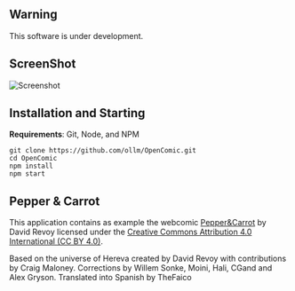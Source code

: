## Warning

This software is under development.

## ScreenShot

<!--![Screenshot](https://drive.google.com/uc?export=view&id=0Bys7xcli0VYlckNFTkF6QmdVbE0 "Screenshot")-->
![Screenshot](https://drive.google.com/uc?export=view&id=0Bys7xcli0VYldFpNZjFkZmlubWc "Screenshot")

## Installation and Starting
__Requirements__: Git, Node, and NPM

```shell
git clone https://github.com/ollm/OpenComic.git
cd OpenComic
npm install
npm start
```
## Pepper & Carrot

This application contains as example the webcomic [Pepper&Carrot](https://www.peppercarrot.com) by David Revoy
licensed under the [Creative Commons Attribution 4.0 International (CC BY 4.0)](https://creativecommons.org/licenses/by/4.0/).

Based on the universe of Hereva created by David Revoy with contributions by Craig Maloney.
Corrections by Willem Sonke, Moini, Hali, CGand and Alex Gryson.
Translated into Spanish by TheFaico
